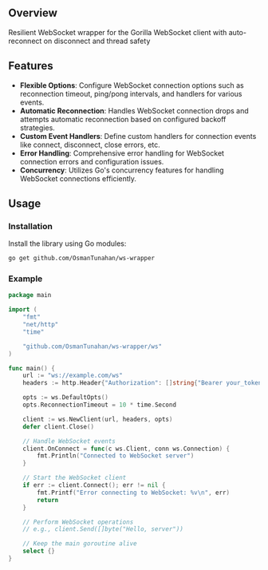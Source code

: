 ## Overview

Resilient WebSocket wrapper for the Gorilla WebSocket client with auto-reconnect on disconnect and thread safety

## Features

- **Flexible Options**: Configure WebSocket connection options such as reconnection timeout, ping/pong intervals, and handlers for various events.
- **Automatic Reconnection**: Handles WebSocket connection drops and attempts automatic reconnection based on configured backoff strategies.
- **Custom Event Handlers**: Define custom handlers for connection events like connect, disconnect, close errors, etc.
- **Error Handling**: Comprehensive error handling for WebSocket connection errors and configuration issues.
- **Concurrency**: Utilizes Go's concurrency features for handling WebSocket connections efficiently.

## Usage

### Installation

Install the library using Go modules:

```bash
go get github.com/OsmanTunahan/ws-wrapper
```

### Example

```go
package main

import (
	"fmt"
	"net/http"
	"time"

	"github.com/OsmanTunahan/ws-wrapper/ws"
)

func main() {
	url := "ws://example.com/ws"
	headers := http.Header{"Authorization": []string{"Bearer your_token"}}

	opts := ws.DefaultOpts()
	opts.ReconnectionTimeout = 10 * time.Second

	client := ws.NewClient(url, headers, opts)
	defer client.Close()

	// Handle WebSocket events
	client.OnConnect = func(c ws.Client, conn ws.Connection) {
		fmt.Println("Connected to WebSocket server")
	}

	// Start the WebSocket client
	if err := client.Connect(); err != nil {
		fmt.Printf("Error connecting to WebSocket: %v\n", err)
		return
	}

	// Perform WebSocket operations
	// e.g., client.Send([]byte("Hello, server"))

	// Keep the main goroutine alive
	select {}
}
```
